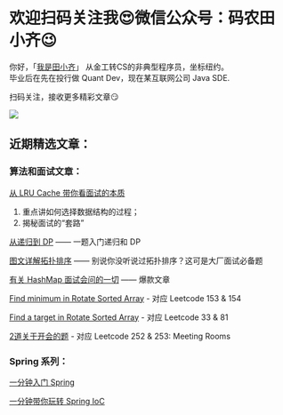 # 欢迎扫码关注我:heart_eyes:微信公众号：码农田小齐:wink:


你好，「<a href="http://mp.weixin.qq.com/s?__biz=MzU5NzMzNDkxNw==&mid=100000004&idx=1&sn=deba57882f376ecfbd6582273ebc5b3a&chksm=7e544fee4923c6f89e5b16cf15cfb083124f38349a084bc75407f81d20bfdeb6210d3aa2a10d#rd">我是田小齐</a>」
从金工转CS的非典型程序员，坐标纽约。    
毕业后在先在投行做 Quant Dev，现在某互联网公司 Java SDE.

扫码关注，接收更多精彩文章:smirk: 


![](https://github.com/huiqit/Pictures/blob/master/er.jpg)
 

## 近期精选文章：  

### 算法和面试文章：  
[从 LRU Cache 带你看面试的本质](https://juejin.im/post/5ec1c3a76fb9a0435749da1d)  
  1. 重点讲如何选择数据结构的过程；  
  2. 揭秘面试的“套路”  

[从递归到 DP](https://juejin.im/post/5ea62fc8f265da47cc02aa60) —— 一题入门递归和 DP  

[图文详解拓扑排序](http://mp.weixin.qq.com/s?__biz=MzIzNDQ3MzgxMw==&mid=100000183&idx=1&sn=09ea301acf7dd74656e9c78bea03f674&chksm=68f4918d5f83189ba10a3a5f845d16e95b95c48cec684b06e2ad6c313f35f2a4e2531bd9d8d7#rd) —— 别说你没听说过拓扑排序？这可是大厂面试必备题

[有关 HashMap 面试会问的一切](http://mp.weixin.qq.com/s?__biz=MzIzNDQ3MzgxMw==&mid=100000171&idx=1&sn=4e38e67791f3f67e15aea2e666f6d308&chksm=68f491915f831887f943356c45dac6c8ebacd1bef31432d0aec509ec3a3b835fe0c1f5c5cc4a#rd) —— 爆款文章

[Find minimum in Rotate Sorted Array](http://mp.weixin.qq.com/s?__biz=MzU5NzMzNDkxNw==&mid=100000055&idx=1&sn=2b8f9f6ea5740e2af0ffaaafffea9be1&chksm=7e544fdd4923c6cb1daa0f4ad7020cb7a99d381711708b2a76837b4685e9158228047a63b857#rd) - 对应 Leetcode 153 & 154     

[Find a target in Rotate Sorted Array](
http://mp.weixin.qq.com/s?__biz=MzU5NzMzNDkxNw==&mid=100000069&idx=1&sn=a4bf5b7e7a56585bb9c142363d819566&chksm=7e544faf4923c6b908402bb9559f94cad1b1de6620a4f218068d8c8d7bb57174b104cfbefb7a#rd) - 对应 Leetcode 33 & 81  

[2道关于开会的题](http://mp.weixin.qq.com/s?__biz=MzU5NzMzNDkxNw==&mid=100000088&idx=1&sn=464ddc7e3e1558a198a6c13b4b720db3&chksm=7e544fb24923c6a4283374504f035ea55f7274b7111db9458ea21153303a93080c57d5097258#rd) - 对应 Leetcode 252 & 253: Meeting Rooms  
   
### Spring 系列：  
[一分钟入门 Spring](https://juejin.im/post/5e8cdfa76fb9a03c947cca6e)  

[一分钟带你玩转 Spring IoC](https://juejin.im/post/5ea0b0bdf265da47cc02a37f)  






